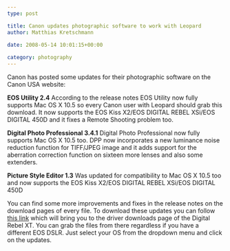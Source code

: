 ```yaml
---
type: post

title: Canon updates photographic software to work with Leopard
author: Matthias Kretschmann

date: 2008-05-14 10:01:15+00:00
  
category: photography
---
```


Canon has posted some updates for their photographic software on the Canon USA website:

**EOS Utility 2.4**
According to the release notes EOS Utility now fully supports Mac OS X 10.5 so every Canon user with Leopard should grab this download. It now supports the EOS Kiss X2/EOS DIGITAL REBEL XSi/EOS DIGITAL 450D and it fixes a Remote Shooting problem too.

**Digital Photo Professional 3.4.1**
Digital Photo Professional now fully supports Mac OS X 10.5 too. DPP now incorporates a new luminance noise reduction function for TIFF/JPEG image and it adds support for the aberration correction function on sixteen more lenses and also some extenders.

**Picture Style Editor 1.3**
Was updated for compatibility to Mac OS X 10.5 too and now supports the EOS Kiss X2/EOS DIGITAL REBEL XSi/EOS DIGITAL 450D

You can find some more improvements and fixes in the release notes on the download pages of every file. To download these updates you can follow [this link](http://www.usa.canon.com/consumer/controller?act=ModelInfoAct&tabact=DownloadDetailTabAct&fcategoryid=314&modelid=11154) which will bring you to the driver downloads page of the Digital Rebel XT. You can grab the files from there regardless if you have a different EOS DSLR. Just select your OS from the dropdown menu and click on the updates.
